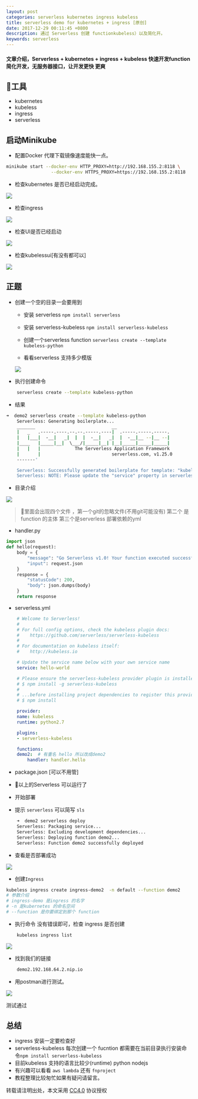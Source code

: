 ```yaml
---
layout: post
categories: serverless kubernetes ingress kubeless
title: serverless demo for kubernetes + ingress [原创]
date: 2017-12-29 00:11:45 +0800
description: 通过 Serverless 创建 functionkubeless）以及简化开。
keywords: serverless
---
```


####  文章介绍，Serverless + kubernetes + ingress + kubeless 快速开发function 简化开发，无服务器接口，让开发更快 更爽


## 工具

  * kubernetes
  * kubeless
  * ingress
  * serverless


## 启动Minikube

  * 配置Docker 代理下载镜像速度能快一点。

```bash
minikube start --docker-env HTTP_PROXY=http://192.168.155.2:8118 \
                 --docker-env HTTPS_PROXY=https://192.168.155.2:8118

```
  * 检查kubernetes 是否已经启动完成。

  ![](http://112firshme11224.test.upcdn.net/demos/d8922ed9-aeb0-4056-9abb-3319cf2b7544.png)

  * 检查ingress
     
  ![](http://112firshme11224.test.upcdn.net/demos/51342058-f68a-4c0f-ba9b-9ff846c8a571.png)
   

  * 检查UI是否已经启动
    
  ![](http://112firshme11224.test.upcdn.net/demos/baee88c2-ccfc-4551-9596-6752c4640826.png)

  * 检查kubelessui[有没有都可以]

  ![](http://112firshme11224.test.upcdn.net/demos/4a80959d-8db3-4a44-bc41-403f1c77f324.png)




## 正题

  * 创建一个空的目录一会要用到

    * 安装 serverless  `npm install serverless` 

    * 安装 serverless-kubeless  `npm install serverless-kubeless`

    * 创建一个serverless function `serverless create --template kubeless-python`
    
    * 看看serverless 支持多少模版

    ![](http://112firshme11224.test.upcdn.net/demos/6b52ee20-569a-4450-b3b9-b495c9e3fd0b.png)

* 执行创建命令

```bash
    serverless create --template kubeless-python
```

* 结果 

```bash
➜  demo2 serverless create --template kubeless-python
    Serverless: Generating boilerplate...
    _______                             __
    |   _   .-----.----.--.--.-----.----|  .-----.-----.-----.
    |   |___|  -__|   _|  |  |  -__|   _|  |  -__|__ --|__ --|
    |____   |_____|__|  \___/|_____|__| |__|_____|_____|_____|
    |   |   |             The Serverless Application Framework
    |       |                           serverless.com, v1.25.0
    -------'

    Serverless: Successfully generated boilerplate for template: "kubeless-python"
    Serverless: NOTE: Please update the "service" property in serverless.yml with your service name
```
* 目录介绍

![](http://112firshme11224.test.upcdn.net/demos/0d3ccbe2-a619-44ca-bf70-267a2c6a10db.png)

> 里面会出现四个文件 ，第一个git的忽略文件(不用git可能没有)
> 第二个 是function 的主体
> 第三个是serverless 部署依赖的yml

* handler.py

```python
import json
def hello(request):
    body = {
        "message": "Go Serverless v1.0! Your function executed successfully!",
        "input": request.json
    }
    response = {
        "statusCode": 200,
        "body": json.dumps(body)
    }
    return response
```
* serverless.yml

```yaml
    # Welcome to Serverless!
    #
    # For full config options, check the kubeless plugin docs:
    #    https://github.com/serverless/serverless-kubeless
    #
    # For documentation on kubeless itself:
    #    http://kubeless.io

    # Update the service name below with your own service name
    service: hello-world

    # Please ensure the serverless-kubeless provider plugin is installed globally.
    # $ npm install -g serverless-kubeless
    #
    # ...before installing project dependencies to register this provider.
    # $ npm install

    provider:
    name: kubeless
    runtime: python2.7

    plugins:
    - serverless-kubeless

    functions:
    demo2:  # 有重名 hello 所以改成demo2
        handler: handler.hello

```

* package.json [可以不用管]


* 以上的Serverless 可以运行了

* 开始部署

* 提示 `serverless` 可以简写  `sls`

```bash
    ➜  demo2 serverless deploy
    Serverless: Packaging service...
    Serverless: Excluding development dependencies...
    Serverless: Deploying function demo2...
    Serverless: Function demo2 successfully deployed

```

* 查看是否部署成功

![](http://112firshme11224.test.upcdn.net/demos/c1313fae-c4dc-4b9f-bcb8-1508b8dec8fe.png)

* 创建`Ingress`

```bash
kubeless ingress create ingress-demo2  -n default --function demo2
# 参数介绍
# ingress-demo 是ingress 的名字
# -n 是kubernetes 的命名空间
# --function 是你要绑定到那个 function
```

* 执行命令 没有错误即可，检查 ingress 是否创建

```bash
    kubeless ingress list
```

![](http://112firshme11224.test.upcdn.net/demos/e2839acc-e728-4f81-99e1-97474ec53a40.png)

* 找到我们的链接

```bash
    demo2.192.168.64.2.nip.io
```

* 用postman进行测试。

![](http://112firshme11224.test.upcdn.net/demos/6e04c70c-ad58-46a5-afc7-498b741323f6.png)

  测试通过



## 总结

  * ingress 安装一定要检查好
  * serverless-kubeless 每次创建一个 fucntion 都需要在当前目录执行安装命令`npm install serverless-kubeless`
  * 目前kubeless 支持的语言比较少(runtime) python nodejs
  * 有兴趣可以看看 `aws lambda` 还有 `fnproject`
  * 教程整理比较匆忙如果有疑问请留言。


转载请注明出处，本文采用 [CC4.0](http://creativecommons.org/licenses/by-nc-nd/4.0/) 协议授权
